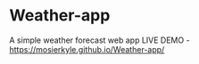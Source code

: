 # Weather-app

A simple weather forecast web app
LIVE DEMO - https://mosierkyle.github.io/Weather-app/
